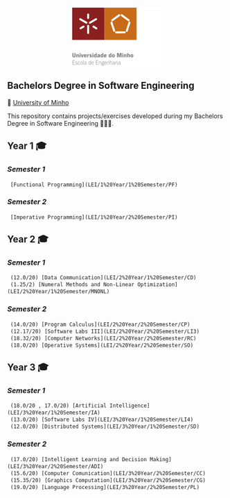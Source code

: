 
<p align="center">
  <img  src="/LEI/images/Logo.png">
</p>

## Bachelors Degree in Software Engineering

📍 [University of Minho](https://www.uminho.pt/EN)

This repository contains projects/exercises developed during my Bachelors Degree in Software Engineering 🧑🏻‍🎓.

## **Year 1** 🎓
  ### *Semester 1*
     [Functional Programming](LEI/1%20Year/1%20Semester/PF)
  ### *Semester 2*
     [Imperative Programming](LEI/1%20Year/2%20Semester/PI)
## **Year 2** 🎓
  ### *Semester 1*
     (12.0/20) [Data Communication](LEI/2%20Year/1%20Semester/CD)
     (1.25/2) [Numeral Methods and Non-Linear Optimization](LEI/2%20Year/1%20Semester/MNONL)
  ### *Semester 2*
     (14.0/20) [Program Calculus](LEI/2%20Year/2%20Semester/CP)
     (12.17/20) [Software Labs III](LEI/2%20Year/2%20Semester/LI3)
     (18.32/20) [Computer Networks](LEI/2%20Year/2%20Semester/RC)
     (18.0/20) [Operative Systems](LEI/2%20Year/2%20Semester/SO)  
## **Year 3** 🎓
  ### *Semester 1*
     (18.0/20 , 17.0/20) [Artificial Intelligence](LEI/3%20Year/1%20Semester/IA)  
     (13.0/20) [Software Labs IV](LEI/3%20Year/1%20Semester/LI4)
     (12.0/20) [Distributed Systems](LEI/3%20Year/1%20Semester/SD)
  ### *Semester 2*
     (17.0/20) [Intelligent Learning and Decision Making](LEI/3%20Year/2%20Semester/ADI) 
     (15.6/20) [Computer Comunication](LEI/3%20Year/2%20Semester/CC)
     (15.35/20) [Graphics Computation](LEI/3%20Year/2%20Semester/CG)   
     (19.0/20) [Language Processing](LEI/3%20Year/2%20Semester/PL)   


